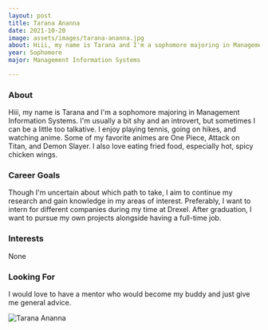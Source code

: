 ```yaml
---
layout: post
title: Tarana Ananna  
date: 2021-10-20
image: assets/images/tarana-ananna.jpg
about: Hiii, my name is Tarana and I'm a sophomore majoring in Management Information Systems. I'm usually a bit shy and an introvert, but sometimes I can be a little too talkative. I enjoy playing tennis, going on hikes, and watching anime. Some of my favorite animes are One Piece, Attack on Titan, and Demon Slayer. I also love eating fried food, especially hot, spicy chicken wings. 
year: Sophomore
major: Management Information Systems

---
```


### About

Hiii, my name is Tarana and I'm a sophomore majoring in Management Information Systems. I'm usually a bit shy and an introvert, but sometimes I can be a little too talkative. I enjoy playing tennis, going on hikes, and watching anime. Some of my favorite animes are One Piece, Attack on Titan, and Demon Slayer. I also love eating fried food, especially hot, spicy chicken wings. 

### Career Goals

Though I'm uncertain about which path to take, I aim to continue my research and gain knowledge in my areas of interest. Preferably, I want to intern for different companies during my time at Drexel. After graduation, I want to pursue my own projects alongside having a full-time job. 

### Interests

None

### Looking For

I would love to have a mentor who would become my buddy and just give me general advice. 

<div class="text-center my-5">
    <img src="{ "assets/images/tarana-ananna.jpg" | absolute_url }" alt="Tarana Ananna " class="rounded post-img" />
</div>
